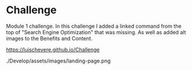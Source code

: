 # Challenge
Module 1 challenge.
In this challenge I added a linked command from the top of "Search Engine Optimization" that was missing. As well as added alt images to the Benefits and Content.

https://luischevere.github.io/Challenge

./Develop/assets/images/landing-page.png
